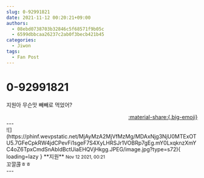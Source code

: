 ```yaml
---
slug: 0-92991821
date: 2021-11-12 00:20:21+09:00
authors:
  - 08ebd0738703b32846c5f68571f9b05c
  - 6599dbbcaa26237c2ab0f3becb421b45
categories:
  - Jiwon
tags:
  - Fan Post
---
```


# 0-92991821

<div class="post-container" markdown="1">
<div class="content-container md-sidebar__scrollwrap" markdown="1">

지원아 무슨맛 빼빼로 먹었어?

</div>
</div>

<div style="text-align: right;" markdown="1">
<a href="https://weverse.io/fromis9/fanpost/0-92991821" style="text-align: right;">:material-share:{.big-emoji}</a>
</div>
---

<div class="comments-container md-sidebar__scrollwrap" markdown="1">
<div class="comment" markdown="1">
<div class='id-container' markdown="1">
![](https://phinf.wevpstatic.net/MjAyMzA2MjVfMzMg/MDAxNjg3NjU0MTExOTU5.7GFeCpkRW4jdCPevFi1sgeF7S4XyLHRSJr1VOBRp7gEg.mY0LxqknzXmYC4oZ6TpxCmdSnAbldBctUiaEHQVjHkgg.JPEG/image.jpg?type=s72){ loading=lazy }
**<span class="artist">지원</span>** <small>Nov 12 2021, 00:21</small><br>
</div>
<div class='comment-body' markdown="1">
꼬깔콚ㅎㅎ
</div>
</div>
</div>
---
